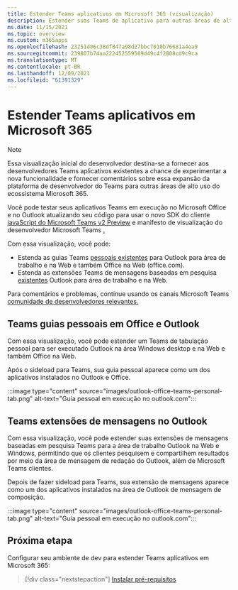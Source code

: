 ```yaml
---
title: Estender Teams aplicativos em Microsoft 365 (visualização)
description: Estender suas Teams de aplicativo para outras áreas de alto uso de Microsoft 365
ms.date: 11/15/2021
ms.topic: overview
ms.custom: m365apps
ms.openlocfilehash: 23251d06c38df847a98d27bbc7010b76681a4ea9
ms.sourcegitcommit: 239807b74aa222452559509d49c4f2808cd9c9ca
ms.translationtype: MT
ms.contentlocale: pt-BR
ms.lasthandoff: 12/09/2021
ms.locfileid: "61391329"
---
```

# <a name="extend-teams-apps-across-microsoft-365"></a>Estender Teams aplicativos em Microsoft 365

> [!NOTE]
> Essa visualização inicial do desenvolvedor destina-se a fornecer aos desenvolvedores Teams [](/microsoftteams/platform/feedback) aplicativos existentes a chance de experimentar a nova funcionalidade e fornecer comentários sobre essa expansão da plataforma de desenvolvedor do Teams para outras áreas de alto uso do ecossistema Microsoft 365.

Você pode testar seus aplicativos Teams em execução no Microsoft Office e no Outlook atualizando seu código para usar o novo SDK do cliente [javaScript do Microsoft Teams v2 Preview](using-teams-client-sdk-preview.md) e manifesto de visualização do desenvolvedor Microsoft Teams [.](../resources/schema/manifest-schema-dev-preview.md)

Com essa visualização, você pode:

- Estenda as guias Teams [pessoais existentes](/microsoftteams/platform/tabs/how-to/create-personal-tab) para Outlook para área de trabalho e na Web e também Office na Web (office.com).
- Estenda as extensões Teams de mensagens baseadas em pesquisa [existentes](/microsoftteams/platform/messaging-extensions/how-to/search-commands/define-search-command) Outlook para área de trabalho e na Web.

Para comentários e problemas, continue usando os canais Microsoft Teams [comunidade de desenvolvedores relevantes.](/microsoftteams/platform/feedback)

## <a name="teams-personal-tabs-in-office-and-outlook"></a>Teams guias pessoais em Office e Outlook

Com essa visualização, você pode estender um Teams de tabulação pessoal para ser executado Outlook na área Windows desktop e na Web e também Office na Web.

Após o sideload para Teams, sua guia pessoal aparece como um dos aplicativos instalados no Outlook e Office.

:::image type="content" source="images/outlook-office-teams-personal-tab.png" alt-text="Guia pessoal em execução no outlook.com":::

## <a name="teams-messaging-extensions-in-outlook"></a>Teams extensões de mensagens no Outlook

Com essa visualização, você pode estender suas extensões de mensagens baseadas em pesquisa Teams para a área de trabalho Outlook na Web e Windows, permitindo que os clientes pesquisem e compartilhem resultados por meio da área de mensagem de redação do Outlook, além de Microsoft Teams clientes.

Depois de fazer sideload para Teams, sua extensão de mensagens aparece como um dos aplicativos instalados na área de Outlook de mensagem de composição.

:::image type="content" source="images/outlook-office-teams-personal-tab.png" alt-text="Guia pessoal em execução no outlook.com":::

## <a name="next-step"></a>Próxima etapa

Configurar seu ambiente de dev para estender Teams aplicativos em Microsoft 365:

> [!div class="nextstepaction"]
> [Instalar pré-requisitos](prerequisites.md)
